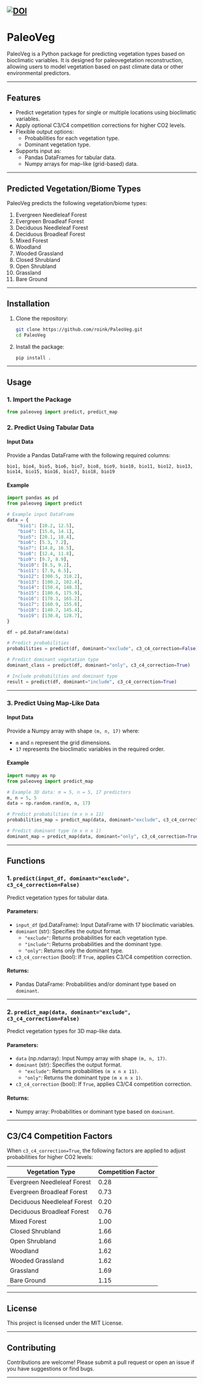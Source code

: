 
[![DOI](https://zenodo.org/badge/899445420.svg)](https://doi.org/10.5281/zenodo.15222519)
---

# **PaleoVeg**

PaleoVeg is a Python package for predicting vegetation types based on bioclimatic variables. It is designed for paleovegetation reconstruction, allowing users to model vegetation based on past climate data or other environmental predictors.

---

## **Features**
- Predict vegetation types for single or multiple locations using bioclimatic variables.
- Apply optional C3/C4 competition corrections for higher CO2 levels.
- Flexible output options:
  - Probabilities for each vegetation type.
  - Dominant vegetation type.
- Supports input as:
  - Pandas DataFrames for tabular data.
  - Numpy arrays for map-like (grid-based) data.

---

## **Predicted Vegetation/Biome Types**

PaleoVeg predicts the following vegetation/biome types:

1. Evergreen Needleleaf Forest
2. Evergreen Broadleaf Forest
3. Deciduous Needleleaf Forest
4. Deciduous Broadleaf Forest
5. Mixed Forest
6. Woodland
7. Wooded Grassland
8. Closed Shrubland
9. Open Shrubland
10. Grassland
11. Bare Ground

---

## **Installation**

1. Clone the repository:
   ```bash
   git clone https://github.com/roink/PaleoVeg.git
   cd PaleoVeg
   ```

2. Install the package:
   ```bash
   pip install .
   ```

---

## **Usage**

### **1. Import the Package**
```python
from paleoveg import predict, predict_map
```

### **2. Predict Using Tabular Data**

#### **Input Data**
Provide a Pandas DataFrame with the following required columns:
```plaintext
bio1, bio4, bio5, bio6, bio7, bio8, bio9, bio10, bio11, bio12, bio13, bio14, bio15, bio16, bio17, bio18, bio19
```

#### **Example**
```python
import pandas as pd
from paleoveg import predict

# Example input DataFrame
data = {
    "bio1": [10.2, 12.5],
    "bio4": [15.6, 14.1],
    "bio5": [20.1, 18.4],
    "bio6": [5.3, 7.2],
    "bio7": [14.8, 16.5],
    "bio8": [12.4, 11.8],
    "bio9": [9.7, 8.9],
    "bio10": [8.5, 9.2],
    "bio11": [7.9, 6.5],
    "bio12": [300.5, 310.2],
    "bio13": [100.2, 102.4],
    "bio14": [150.4, 148.3],
    "bio15": [180.6, 175.9],
    "bio16": [170.3, 165.2],
    "bio17": [160.9, 155.8],
    "bio18": [140.7, 145.4],
    "bio19": [130.8, 128.7],
}

df = pd.DataFrame(data)

# Predict probabilities
probabilities = predict(df, dominant="exclude", c3_c4_correction=False)

# Predict dominant vegetation type
dominant_class = predict(df, dominant="only", c3_c4_correction=True)

# Include probabilities and dominant type
result = predict(df, dominant="include", c3_c4_correction=True)
```

---

### **3. Predict Using Map-Like Data**

#### **Input Data**
Provide a Numpy array with shape `(m, n, 17)` where:
- `m` and `n` represent the grid dimensions.
- `17` represents the bioclimatic variables in the required order.

#### **Example**
```python
import numpy as np
from paleoveg import predict_map

# Example 3D data: m = 5, n = 5, 17 predictors
m, n = 5, 5
data = np.random.rand(m, n, 17)

# Predict probabilities (m x n x 11)
probabilities_map = predict_map(data, dominant="exclude", c3_c4_correction=False)

# Predict dominant type (m x n x 1)
dominant_map = predict_map(data, dominant="only", c3_c4_correction=True)
```

---

## **Functions**

### **1. `predict(input_df, dominant="exclude", c3_c4_correction=False)`**
Predict vegetation types for tabular data.

#### **Parameters**:
- `input_df` (pd.DataFrame): Input DataFrame with 17 bioclimatic variables.
- `dominant` (str): Specifies the output format.
  - `"exclude"`: Returns probabilities for each vegetation type.
  - `"include"`: Returns probabilities and the dominant type.
  - `"only"`: Returns only the dominant type.
- `c3_c4_correction` (bool): If `True`, applies C3/C4 competition correction.

#### **Returns**:
- Pandas DataFrame: Probabilities and/or dominant type based on `dominant`.

---

### **2. `predict_map(data, dominant="exclude", c3_c4_correction=False)`**
Predict vegetation types for 3D map-like data.

#### **Parameters**:
- `data` (np.ndarray): Input Numpy array with shape `(m, n, 17)`.
- `dominant` (str): Specifies the output format.
  - `"exclude"`: Returns probabilities `(m x n x 11)`.
  - `"only"`: Returns the dominant type `(m x n x 1)`.
- `c3_c4_correction` (bool): If `True`, applies C3/C4 competition correction.

#### **Returns**:
- Numpy array: Probabilities or dominant type based on `dominant`.

---

## **C3/C4 Competition Factors**
When `c3_c4_correction=True`, the following factors are applied to adjust probabilities for higher CO2 levels:

| Vegetation Type                | Competition Factor |
|--------------------------------|--------------------|
| Evergreen Needleleaf Forest    | 0.28              |
| Evergreen Broadleaf Forest     | 0.73              |
| Deciduous Needleleaf Forest    | 0.20              |
| Deciduous Broadleaf Forest     | 0.76              |
| Mixed Forest                   | 1.00              |
| Closed Shrubland               | 1.66              |
| Open Shrubland                 | 1.66              |
| Woodland                       | 1.62              |
| Wooded Grassland               | 1.62              |
| Grassland                      | 1.69              |
| Bare Ground                    | 1.15              |

---

## **License**
This project is licensed under the MIT License.

---

## **Contributing**
Contributions are welcome! Please submit a pull request or open an issue if you have suggestions or find bugs.

---


